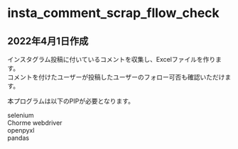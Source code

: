 # insta_comment_scrap_fllow_check
## 2022年4月1日作成
インスタグラム投稿に付いているコメントを収集し、Excelファイルを作ります。  
コメントを付けたユーザーが投稿したユーザーのフォロー可否も確認いただけます。  

本プログラムは以下のPIPが必要となります。  

selenium  
Chorme webdriver  
openpyxl  
pandas
